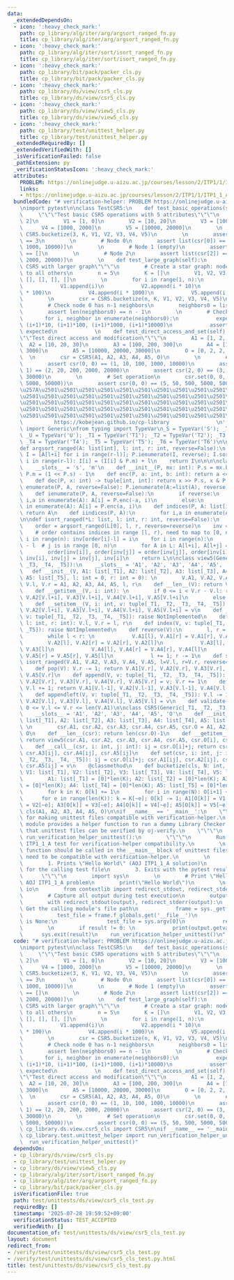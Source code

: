 ```yaml
---
data:
  _extendedDependsOn:
  - icon: ':heavy_check_mark:'
    path: cp_library/alg/iter/arg/argsort_ranged_fn.py
    title: cp_library/alg/iter/arg/argsort_ranged_fn.py
  - icon: ':heavy_check_mark:'
    path: cp_library/alg/iter/sort/isort_ranged_fn.py
    title: cp_library/alg/iter/sort/isort_ranged_fn.py
  - icon: ':heavy_check_mark:'
    path: cp_library/bit/pack/packer_cls.py
    title: cp_library/bit/pack/packer_cls.py
  - icon: ':heavy_check_mark:'
    path: cp_library/ds/view/csr5_cls.py
    title: cp_library/ds/view/csr5_cls.py
  - icon: ':heavy_check_mark:'
    path: cp_library/ds/view/view5_cls.py
    title: cp_library/ds/view/view5_cls.py
  - icon: ':heavy_check_mark:'
    path: cp_library/test/unittest_helper.py
    title: cp_library/test/unittest_helper.py
  _extendedRequiredBy: []
  _extendedVerifiedWith: []
  _isVerificationFailed: false
  _pathExtension: py
  _verificationStatusIcon: ':heavy_check_mark:'
  attributes:
    PROBLEM: https://onlinejudge.u-aizu.ac.jp/courses/lesson/2/ITP1/1/ITP1_1_A
    links:
    - https://onlinejudge.u-aizu.ac.jp/courses/lesson/2/ITP1/1/ITP1_1_A
  bundledCode: "# verification-helper: PROBLEM https://onlinejudge.u-aizu.ac.jp/courses/lesson/2/ITP1/1/ITP1_1_A\n\
    \nimport pytest\n\nclass TestCSR5:\n    def test_basic_operations(self):\n   \
    \     \"\"\"Test basic CSR5 operations with 5 attributes\"\"\"\n        K = [0,\
    \ 2]\n        V1 = [1, 0]\n        V2 = [10, 20]\n        V3 = [100, 200]\n  \
    \      V4 = [1000, 2000]\n        V5 = [10000, 20000]\n        \n        csr =\
    \ CSR5.bucketize(3, K, V1, V2, V3, V4, V5)\n        \n        assert len(csr)\
    \ == 3\n        \n        # Node 0\n        assert list(csr[0]) == [(1, 10, 100,\
    \ 1000, 10000)]\n        \n        # Node 1 (empty)\n        assert list(csr[1])\
    \ == []\n        \n        # Node 2\n        assert list(csr[2]) == [(0, 20, 200,\
    \ 2000, 20000)]\n        \n    def test_large_graph(self):\n        \"\"\"Test\
    \ CSR5 with larger graph\"\"\"\n        # Create a star graph: node 0 connected\
    \ to all others\n        n = 5\n        K = []\n        V1, V2, V3, V4, V5 = [],\
    \ [], [], [], []\n        \n        for i in range(1, n):\n            K.append(0)\n\
    \            V1.append(i)\n            V2.append(i * 10)\n            V3.append(i\
    \ * 100)\n            V4.append(i * 1000)\n            V5.append(i * 10000)\n\
    \        \n        csr = CSR5.bucketize(n, K, V1, V2, V3, V4, V5)\n        \n\
    \        # Check node 0 has n-1 neighbors\n        neighbors0 = list(csr[0])\n\
    \        assert len(neighbors0) == n - 1\n        \n        # Check values\n \
    \       for i, neighbor in enumerate(neighbors0):\n            expected = (i+1,\
    \ (i+1)*10, (i+1)*100, (i+1)*1000, (i+1)*10000)\n            assert neighbor ==\
    \ expected\n            \n    def test_direct_access_and_set(self):\n        \"\
    \"\"Test direct access and modification\"\"\"\n        A1 = [1, 2, 3]\n      \
    \  A2 = [10, 20, 30]\n        A3 = [100, 200, 300]\n        A4 = [1000, 2000,\
    \ 3000]\n        A5 = [10000, 20000, 30000]\n        O = [0, 2, 2, 3]\n      \
    \  \n        csr = CSR5(A1, A2, A3, A4, A5, O)\n        \n        # Direct access\n\
    \        assert csr(0, 0) == (1, 10, 100, 1000, 10000)\n        assert csr(0,\
    \ 1) == (2, 20, 200, 2000, 20000)\n        assert csr(2, 0) == (3, 30, 300, 3000,\
    \ 30000)\n        \n        # Set operation\n        csr.set(0, 0, (5, 50, 500,\
    \ 5000, 50000))\n        assert csr(0, 0) == (5, 50, 500, 5000, 50000)\n\n'''\n\
    \u257A\u2501\u2501\u2501\u2501\u2501\u2501\u2501\u2501\u2501\u2501\u2501\u2501\
    \u2501\u2501\u2501\u2501\u2501\u2501\u2501\u2501\u2501\u2501\u2501\u2501\u2501\
    \u2501\u2501\u2501\u2501\u2501\u2501\u2501\u2501\u2501\u2501\u2501\u2501\u2501\
    \u2501\u2501\u2501\u2501\u2501\u2501\u2501\u2501\u2501\u2501\u2501\u2501\u2501\
    \u2501\u2501\u2501\u2501\u2501\u2501\u2501\u2501\u2501\u2501\u2501\u2578\n   \
    \          https://kobejean.github.io/cp-library               \n'''\nfrom typing\
    \ import Generic\nfrom typing import TypeVar\n_S = TypeVar('S'); _T = TypeVar('T');\
    \ _U = TypeVar('U'); _T1 = TypeVar('T1'); _T2 = TypeVar('T2'); _T3 = TypeVar('T3');\
    \ _T4 = TypeVar('T4'); _T5 = TypeVar('T5'); _T6 = TypeVar('T6')\n\n\n\n\n\n\n\
    def argsort_ranged(A: list[int], l: int, r: int, reverse=False):\n    P = Packer(r-l-1);\
    \ I = [A[l+i] for i in range(r-l)]; P.ienumerate(I, reverse); I.sort()\n    for\
    \ i in range(r-l): I[i] = (I[i] & P.m) + l\n    return I\n\n\n\nclass Packer:\n\
    \    __slots__ = 's', 'm'\n    def __init__(P, mx: int): P.s = mx.bit_length();\
    \ P.m = (1 << P.s) - 1\n    def enc(P, a: int, b: int): return a << P.s | b\n\
    \    def dec(P, x: int) -> tuple[int, int]: return x >> P.s, x & P.m\n    def\
    \ enumerate(P, A, reverse=False): P.ienumerate(A:=list(A), reverse); return A\n\
    \    def ienumerate(P, A, reverse=False):\n        if reverse:\n            for\
    \ i,a in enumerate(A): A[i] = P.enc(-a, i)\n        else:\n            for i,a\
    \ in enumerate(A): A[i] = P.enc(a, i)\n    def indices(P, A: list[int]): P.iindices(A:=list(A));\
    \ return A\n    def iindices(P, A):\n        for i,a in enumerate(A): A[i] = P.m&a\n\
    \n\ndef isort_ranged(*L: list, l: int, r: int, reverse=False):\n    n = r - l\n\
    \    order = argsort_ranged(L[0], l, r, reverse=reverse)\n    inv = [0] * n\n\
    \    # order contains indices in range [l, r), need to map to [0, n)\n    for\
    \ i in range(n): inv[order[i]-l] = i\n    for i in range(n):\n        j = order[i]\
    \ - l  # j is in range [0, n)\n        for A in L: A[l+i], A[l+j] = A[l+j], A[l+i]\n\
    \        order[inv[i]], order[inv[j]] = order[inv[j]], order[inv[i]]\n       \
    \ inv[i], inv[j] = inv[j], inv[i]\n    return L\n\nclass view5(Generic[_T1, _T2,\
    \ _T3, _T4, _T5]):\n    __slots__ = 'A1', 'A2', 'A3', 'A4', 'A5', 'l', 'r'\n \
    \   def __init__(V, A1: list[_T1], A2: list[_T2], A3: list[_T3], A4: list[_T4],\
    \ A5: list[_T5], l: int = 0, r: int = 0): \n        V.A1, V.A2, V.A3, V.A4, V.A5,\
    \ V.l, V.r = A1, A2, A3, A4, A5, l, r\n    def __len__(V): return V.r - V.l\n\
    \    def __getitem__(V, i: int): \n        if 0 <= i < V.r - V.l: return V.A1[V.l+i],\
    \ V.A2[V.l+i], V.A3[V.l+i], V.A4[V.l+i], V.A5[V.l+i]\n        else: raise IndexError\n\
    \    def __setitem__(V, i: int, v: tuple[_T1, _T2, _T3, _T4, _T5]): V.A1[V.l+i],\
    \ V.A2[V.l+i], V.A3[V.l+i], V.A4[V.l+i], V.A5[V.l+i] = v\n    def __contains__(V,\
    \ v: tuple[_T1, _T2, _T3, _T4, _T5]): raise NotImplemented\n    def set_range(V,\
    \ l: int, r: int): V.l, V.r = l, r\n    def index(V, v: tuple[_T1, _T2, _T3, _T4,\
    \ _T5]): raise NotImplemented\n    def reverse(V):\n        l, r = V.l, V.r-1\n\
    \        while l < r: \n            V.A1[l], V.A1[r] = V.A1[r], V.A1[l]\n    \
    \        V.A2[l], V.A2[r] = V.A2[r], V.A2[l]\n            V.A3[l], V.A3[r] = V.A3[r],\
    \ V.A3[l]\n            V.A4[l], V.A4[r] = V.A4[r], V.A4[l]\n            V.A5[l],\
    \ V.A5[r] = V.A5[r], V.A5[l]\n            l += 1; r -= 1\n    def sort(V, reverse=False):\
    \ isort_ranged(V.A1, V.A2, V.A3, V.A4, V.A5, l=V.l, r=V.r, reverse=reverse)\n\
    \    def pop(V): V.r -= 1; return V.A1[V.r], V.A2[V.r], V.A3[V.r], V.A4[V.r],\
    \ V.A5[V.r]\n    def append(V, v: tuple[_T1, _T2, _T3, _T4, _T5]): V.A1[V.r],\
    \ V.A2[V.r], V.A3[V.r], V.A4[V.r], V.A5[V.r] = v; V.r += 1\n    def popleft(V):\
    \ V.l += 1; return V.A1[V.l-1], V.A2[V.l-1], V.A3[V.l-1], V.A4[V.l-1], V.A5[V.l-1]\n\
    \    def appendleft(V, v: tuple[_T1, _T2, _T3, _T4, _T5]): V.l -= 1; V.A1[V.l],\
    \ V.A2[V.l], V.A3[V.l], V.A4[V.l], V.A5[V.l] = v\n    def validate(V): return\
    \ 0 <= V.l <= V.r <= len(V.A1)\n\nclass CSR5(Generic[_T1, _T2, _T3, _T4, _T5]):\n\
    \    __slots__ = 'A1', 'A2', 'A3', 'A4', 'A5', 'O'\n    def __init__(csr, A1:\
    \ list[_T1], A2: list[_T2], A3: list[_T3], A4: list[_T4], A5: list[_T5], O: list[int]):\
    \ \n        csr.A1, csr.A2, csr.A3, csr.A4, csr.A5, csr.O = A1, A2, A3, A4, A5,\
    \ O\n    def __len__(csr): return len(csr.O)-1\n    def __getitem__(csr, i: int):\
    \ return view5(csr.A1, csr.A2, csr.A3, csr.A4, csr.A5, csr.O[i], csr.O[i+1])\n\
    \    def __call__(csr, i: int, j: int): ij = csr.O[i]+j; return csr.A1[ij], csr.A2[ij],\
    \ csr.A3[ij], csr.A4[ij], csr.A5[ij]\n    def set(csr, i: int, j: int, v: tuple[_T1,\
    \ _T2, _T3, _T4, _T5]): ij = csr.O[i]+j; csr.A1[ij], csr.A2[ij], csr.A3[ij], csr.A4[ij],\
    \ csr.A5[ij] = v\n    @classmethod\n    def bucketize(cls, N: int, K: list[int],\
    \ V1: list[_T1], V2: list[_T2], V3: list[_T3], V4: list[_T4], V5: list[_T5]):\n\
    \        A1: list[_T1] = [0]*len(K); A2: list[_T2] = [0]*len(K); A3: list[_T3]\
    \ = [0]*len(K); A4: list[_T4] = [0]*len(K); A5: list[_T5] = [0]*len(K); O = [0]*(N+1)\n\
    \        for k in K: O[k] += 1\n        for i in range(N): O[i+1] += O[i]\n  \
    \      for e in range(len(K)): k = K[~e]; O[k] -= 1; A1[O[k]] = V1[~e]; A2[O[k]]\
    \ = V2[~e]; A3[O[k]] = V3[~e]; A4[O[k]] = V4[~e]; A5[O[k]] = V5[~e]\n        return\
    \ cls(A1, A2, A3, A4, A5, O)\n\nif __name__ == '__main__':\n    \"\"\"\n    Helper\
    \ for making unittest files compatible with verification-helper.\n    \n    This\
    \ module provides a helper function to run a dummy Library Checker test\n    so\
    \ that unittest files can be verified by oj-verify.\n    \"\"\"\n    \n    def\
    \ run_verification_helper_unittest():\n        \"\"\"\n        Run a dummy AOJ\
    \ ITP1_1_A test for verification-helper compatibility.\n        \n        This\
    \ function should be called in the __main__ block of unittest files\n        that\
    \ need to be compatible with verification-helper.\n        \n        The function:\n\
    \        1. Prints \"Hello World\" (AOJ ITP1_1_A solution)\n        2. Runs pytest\
    \ for the calling test file\n        3. Exits with the pytest result code\n  \
    \      \"\"\"\n        import sys\n        \n        # Print \"Hello World\" for\
    \ AOJ ITP1_1_A problem\n        print(\"Hello World\")\n        \n        import\
    \ io\n        from contextlib import redirect_stdout, redirect_stderr\n    \n\
    \        # Capture all output during test execution\n        output = io.StringIO()\n\
    \        with redirect_stdout(output), redirect_stderr(output):\n            #\
    \ Get the calling module's file path\n            frame = sys._getframe(1)\n \
    \           test_file = frame.f_globals.get('__file__')\n            if test_file\
    \ is None:\n                test_file = sys.argv[0]\n            result = pytest.main([test_file])\n\
    \        \n        if result != 0: \n            print(output.getvalue())\n  \
    \      sys.exit(result)\n    run_verification_helper_unittest()\n"
  code: "# verification-helper: PROBLEM https://onlinejudge.u-aizu.ac.jp/courses/lesson/2/ITP1/1/ITP1_1_A\n\
    \nimport pytest\n\nclass TestCSR5:\n    def test_basic_operations(self):\n   \
    \     \"\"\"Test basic CSR5 operations with 5 attributes\"\"\"\n        K = [0,\
    \ 2]\n        V1 = [1, 0]\n        V2 = [10, 20]\n        V3 = [100, 200]\n  \
    \      V4 = [1000, 2000]\n        V5 = [10000, 20000]\n        \n        csr =\
    \ CSR5.bucketize(3, K, V1, V2, V3, V4, V5)\n        \n        assert len(csr)\
    \ == 3\n        \n        # Node 0\n        assert list(csr[0]) == [(1, 10, 100,\
    \ 1000, 10000)]\n        \n        # Node 1 (empty)\n        assert list(csr[1])\
    \ == []\n        \n        # Node 2\n        assert list(csr[2]) == [(0, 20, 200,\
    \ 2000, 20000)]\n        \n    def test_large_graph(self):\n        \"\"\"Test\
    \ CSR5 with larger graph\"\"\"\n        # Create a star graph: node 0 connected\
    \ to all others\n        n = 5\n        K = []\n        V1, V2, V3, V4, V5 = [],\
    \ [], [], [], []\n        \n        for i in range(1, n):\n            K.append(0)\n\
    \            V1.append(i)\n            V2.append(i * 10)\n            V3.append(i\
    \ * 100)\n            V4.append(i * 1000)\n            V5.append(i * 10000)\n\
    \        \n        csr = CSR5.bucketize(n, K, V1, V2, V3, V4, V5)\n        \n\
    \        # Check node 0 has n-1 neighbors\n        neighbors0 = list(csr[0])\n\
    \        assert len(neighbors0) == n - 1\n        \n        # Check values\n \
    \       for i, neighbor in enumerate(neighbors0):\n            expected = (i+1,\
    \ (i+1)*10, (i+1)*100, (i+1)*1000, (i+1)*10000)\n            assert neighbor ==\
    \ expected\n            \n    def test_direct_access_and_set(self):\n        \"\
    \"\"Test direct access and modification\"\"\"\n        A1 = [1, 2, 3]\n      \
    \  A2 = [10, 20, 30]\n        A3 = [100, 200, 300]\n        A4 = [1000, 2000,\
    \ 3000]\n        A5 = [10000, 20000, 30000]\n        O = [0, 2, 2, 3]\n      \
    \  \n        csr = CSR5(A1, A2, A3, A4, A5, O)\n        \n        # Direct access\n\
    \        assert csr(0, 0) == (1, 10, 100, 1000, 10000)\n        assert csr(0,\
    \ 1) == (2, 20, 200, 2000, 20000)\n        assert csr(2, 0) == (3, 30, 300, 3000,\
    \ 30000)\n        \n        # Set operation\n        csr.set(0, 0, (5, 50, 500,\
    \ 5000, 50000))\n        assert csr(0, 0) == (5, 50, 500, 5000, 50000)\n\nfrom\
    \ cp_library.ds.view.csr5_cls import CSR5\n\nif __name__ == '__main__':\n    from\
    \ cp_library.test.unittest_helper import run_verification_helper_unittest\n  \
    \  run_verification_helper_unittest()"
  dependsOn:
  - cp_library/ds/view/csr5_cls.py
  - cp_library/test/unittest_helper.py
  - cp_library/ds/view/view5_cls.py
  - cp_library/alg/iter/sort/isort_ranged_fn.py
  - cp_library/alg/iter/arg/argsort_ranged_fn.py
  - cp_library/bit/pack/packer_cls.py
  isVerificationFile: true
  path: test/unittests/ds/view/csr5_cls_test.py
  requiredBy: []
  timestamp: '2025-07-28 19:59:52+09:00'
  verificationStatus: TEST_ACCEPTED
  verifiedWith: []
documentation_of: test/unittests/ds/view/csr5_cls_test.py
layout: document
redirect_from:
- /verify/test/unittests/ds/view/csr5_cls_test.py
- /verify/test/unittests/ds/view/csr5_cls_test.py.html
title: test/unittests/ds/view/csr5_cls_test.py
---
```

